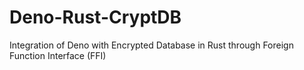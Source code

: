 # Deno-Rust-CryptDB
Integration of Deno with Encrypted Database in Rust through Foreign Function Interface (FFI)
